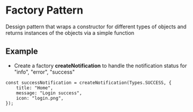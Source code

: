 # Factory Pattern

Dessign pattern that wraps a constructor for different types of objects and returns instances of the objects via a simple function

## Example

- Create a factory **createNotification** to handle the notification status for "info", "error", "success"

```
const successNotification = createNotification(Types.SUCCESS, {
    title: "Home",
    message: "Login success",
    icon: "login.png",
});
```